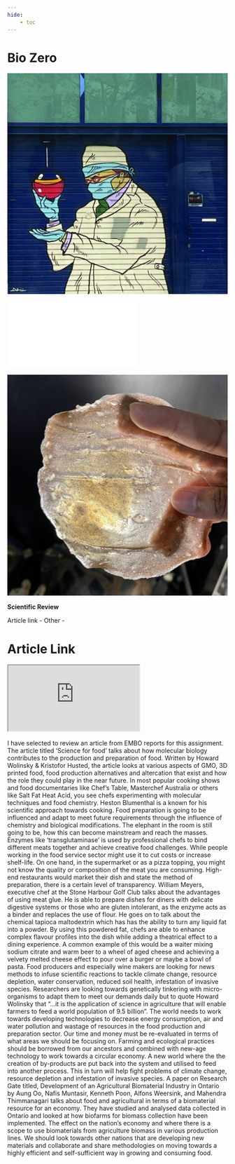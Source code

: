 ```yaml
---
hide:
    - toc
---
```


# **Bio Zero**


![](../images/biobio.jpeg)

![](../images/Evolution.pdf)

![](../images/mat.jpeg)

**Scientific Review**

Article link - <a href="https://www.embopress.org/doi/epdf/10.15252/embr.201540128"></a>
Other - <a href="https://www.researchgate.net/publication/319112175_Development_of_an_Agricultural_Biomaterial_Industry_in_Ontario"></a>

<h1>Article Link</h1>
    <iframe src="https://www.embopress.org/doi/epdf/10.15252/embr.201540128">
    </iframe>

I have selected to review an article from EMBO reports for this
assignment. The article titled ‘Science for food’ talks about how
molecular biology contributes to the production and preparation of
food. Written by Howard Wolinsky & Kristofor Husted, the article
looks at various aspects of GMO, 3D printed food, food production
alternatives and altercation that exist and how the role they
could play in the near future. In most popular cooking shows and
food documentaries like Chef’s Table, Masterchef Australia or
others like Salt Fat Heat Acid, you see chefs experimenting with
molecular techniques and food chemistry. Heston Blumenthal is a
known for his scientific approach towards cooking. Food
preparation is going to be influenced and adapt to meet future
requirements through the influence of chemistry and biological
modifications. The elephant in the room is still going to be, how
this can become mainstream and reach the masses. Enzymes like
‘transglutaminase’ is used by professional chefs to bind different
meats together and achieve creative food challenges. While people
working in the food service sector might use it to cut costs or
increase shelf-life. On one hand, in the supermarket or as a pizza
topping, you might not know the quality or composition of the meat
you are consuming. High-end restaurants would market their dish
and state the method of preparation, there is a certain level of
transparency. William Meyers, executive chef at the Stone Harbour
Golf Club talks about the advantages of using meat glue. He is
able to prepare dishes for diners with delicate digestive systems
or those who are gluten intolerant, as the enzyme acts as a binder
and replaces the use of flour. He goes on to talk about the
chemical tapioca maltodextrin which has has the ability to turn
any liquid fat into a powder. By using this powdered fat, chefs
are able to enhance complex flavour profiles into the dish while
adding a theatrical effect to a dining experience. A common
example of this would be a waiter mixing sodium citrate and warm
beer to a wheel of aged cheese and achieving a velvety melted
cheese effect to pour over a burger or maybe a bowl of pasta. Food
producers and especially wine makers are looking for news methods
to infuse scientific reactions to tackle climate change, resource
depletion, water conservation, reduced soil health, infestation of
invasive species. Researchers are looking towards genetically
tinkering with micro-organisms to adapt them to meet our demands
daily but to quote Howard Wolinsky that “...it is the application of
science in agriculture that will enable farmers to feed a world
population of 9.5 billion”. The world needs to work towards
developing technologies to decrease energy consumption, air and
water pollution and wastage of resources in the food production
and preparation sector. Our time and money must be re-evaluated in
terms of what areas we should be focusing on. Farming and
ecological practices should be borrowed from our ancestors and
combined with new-age technology to work towards a circular
economy. A new world where the the creation of by-products are put
back into the system and utilised to feed into another process.
This in turn will help fight problems of climate change, resource
depletion and infestation of invasive species. A paper on Research
Gate titled, Development of an Agricultural Biomaterial Industry
in Ontario by Aung Oo, Nafis Muntasir, Kenneth Poon, Alfons
Weersink, and Mahendra Thimmanagari talks about food and
agricultural in terms of a biomaterial resource for an economy.
They have studied and analysed data collected in Ontario and
looked at how biofarms for biomass collection have been
implemented. The effect on the nation’s economy and where there is
a scope to use biomaterials from agriculture biomass in various
production lines. We should look towards other nations that are
developing new materials and collaborate and share methodologies
on moving towards a highly efficient and self-sufficient way in
growing and consuming food.
